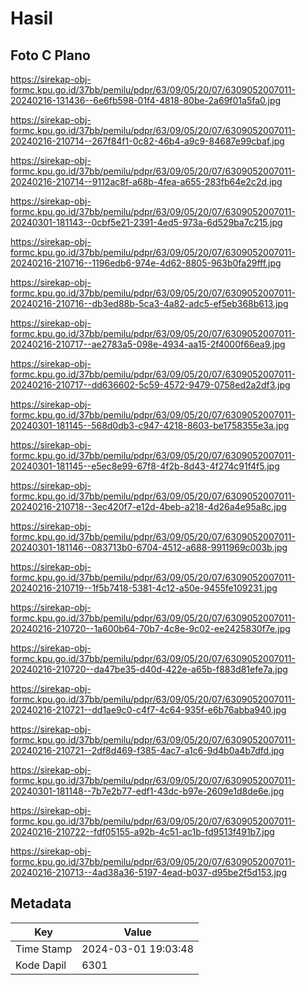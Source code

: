# Hasil

## Foto C Plano

https://sirekap-obj-formc.kpu.go.id/37bb/pemilu/pdpr/63/09/05/20/07/6309052007011-20240216-131436--6e6fb598-01f4-4818-80be-2a69f01a5fa0.jpg

https://sirekap-obj-formc.kpu.go.id/37bb/pemilu/pdpr/63/09/05/20/07/6309052007011-20240216-210714--267f84f1-0c82-46b4-a9c9-84687e99cbaf.jpg

https://sirekap-obj-formc.kpu.go.id/37bb/pemilu/pdpr/63/09/05/20/07/6309052007011-20240216-210714--9112ac8f-a68b-4fea-a655-283fb64e2c2d.jpg

https://sirekap-obj-formc.kpu.go.id/37bb/pemilu/pdpr/63/09/05/20/07/6309052007011-20240301-181143--0cbf5e21-2391-4ed5-973a-6d529ba7c215.jpg

https://sirekap-obj-formc.kpu.go.id/37bb/pemilu/pdpr/63/09/05/20/07/6309052007011-20240216-210716--1196edb6-974e-4d62-8805-963b0fa29fff.jpg

https://sirekap-obj-formc.kpu.go.id/37bb/pemilu/pdpr/63/09/05/20/07/6309052007011-20240216-210716--db3ed88b-5ca3-4a82-adc5-ef5eb368b613.jpg

https://sirekap-obj-formc.kpu.go.id/37bb/pemilu/pdpr/63/09/05/20/07/6309052007011-20240216-210717--ae2783a5-098e-4934-aa15-2f4000f66ea9.jpg

https://sirekap-obj-formc.kpu.go.id/37bb/pemilu/pdpr/63/09/05/20/07/6309052007011-20240216-210717--dd636602-5c59-4572-9479-0758ed2a2df3.jpg

https://sirekap-obj-formc.kpu.go.id/37bb/pemilu/pdpr/63/09/05/20/07/6309052007011-20240301-181145--568d0db3-c947-4218-8603-be1758355e3a.jpg

https://sirekap-obj-formc.kpu.go.id/37bb/pemilu/pdpr/63/09/05/20/07/6309052007011-20240301-181145--e5ec8e99-67f8-4f2b-8d43-4f274c91f4f5.jpg

https://sirekap-obj-formc.kpu.go.id/37bb/pemilu/pdpr/63/09/05/20/07/6309052007011-20240216-210718--3ec420f7-e12d-4beb-a218-4d26a4e95a8c.jpg

https://sirekap-obj-formc.kpu.go.id/37bb/pemilu/pdpr/63/09/05/20/07/6309052007011-20240301-181146--083713b0-6704-4512-a688-9911969c003b.jpg

https://sirekap-obj-formc.kpu.go.id/37bb/pemilu/pdpr/63/09/05/20/07/6309052007011-20240216-210719--1f5b7418-5381-4c12-a50e-9455fe109231.jpg

https://sirekap-obj-formc.kpu.go.id/37bb/pemilu/pdpr/63/09/05/20/07/6309052007011-20240216-210720--1a600b64-70b7-4c8e-9c02-ee2425830f7e.jpg

https://sirekap-obj-formc.kpu.go.id/37bb/pemilu/pdpr/63/09/05/20/07/6309052007011-20240216-210720--da47be35-d40d-422e-a65b-f883d81efe7a.jpg

https://sirekap-obj-formc.kpu.go.id/37bb/pemilu/pdpr/63/09/05/20/07/6309052007011-20240216-210721--dd1ae9c0-c4f7-4c64-935f-e6b76abba940.jpg

https://sirekap-obj-formc.kpu.go.id/37bb/pemilu/pdpr/63/09/05/20/07/6309052007011-20240216-210721--2df8d469-f385-4ac7-a1c6-9d4b0a4b7dfd.jpg

https://sirekap-obj-formc.kpu.go.id/37bb/pemilu/pdpr/63/09/05/20/07/6309052007011-20240301-181148--7b7e2b77-edf1-43dc-b97e-2609e1d8de6e.jpg

https://sirekap-obj-formc.kpu.go.id/37bb/pemilu/pdpr/63/09/05/20/07/6309052007011-20240216-210722--fdf05155-a92b-4c51-ac1b-fd9513f491b7.jpg

https://sirekap-obj-formc.kpu.go.id/37bb/pemilu/pdpr/63/09/05/20/07/6309052007011-20240216-210713--4ad38a36-5197-4ead-b037-d95be2f5d153.jpg


## Metadata

| Key        | Value               |
| ---------- | ------------------- |
| Time Stamp | 2024-03-01 19:03:48 |
| Kode Dapil | 6301                |



